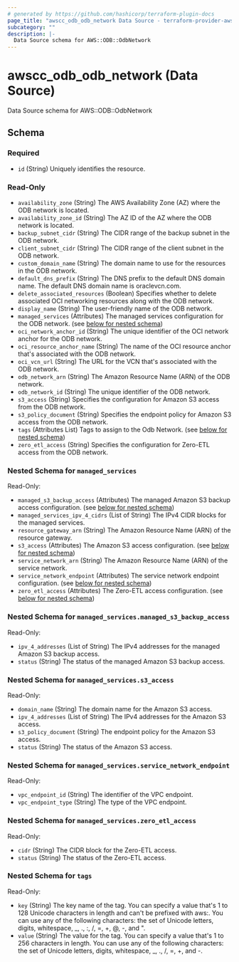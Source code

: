 ```yaml
---
# generated by https://github.com/hashicorp/terraform-plugin-docs
page_title: "awscc_odb_odb_network Data Source - terraform-provider-awscc"
subcategory: ""
description: |-
  Data Source schema for AWS::ODB::OdbNetwork
---
```


# awscc_odb_odb_network (Data Source)

Data Source schema for AWS::ODB::OdbNetwork



<!-- schema generated by tfplugindocs -->
## Schema

### Required

- `id` (String) Uniquely identifies the resource.

### Read-Only

- `availability_zone` (String) The AWS Availability Zone (AZ) where the ODB network is located.
- `availability_zone_id` (String) The AZ ID of the AZ where the ODB network is located.
- `backup_subnet_cidr` (String) The CIDR range of the backup subnet in the ODB network.
- `client_subnet_cidr` (String) The CIDR range of the client subnet in the ODB network.
- `custom_domain_name` (String) The domain name to use for the resources in the ODB network.
- `default_dns_prefix` (String) The DNS prefix to the default DNS domain name. The default DNS domain name is oraclevcn.com.
- `delete_associated_resources` (Boolean) Specifies whether to delete associated OCI networking resources along with the ODB network.
- `display_name` (String) The user-friendly name of the ODB network.
- `managed_services` (Attributes) The managed services configuration for the ODB network. (see [below for nested schema](#nestedatt--managed_services))
- `oci_network_anchor_id` (String) The unique identifier of the OCI network anchor for the ODB network.
- `oci_resource_anchor_name` (String) The name of the OCI resource anchor that's associated with the ODB network.
- `oci_vcn_url` (String) The URL for the VCN that's associated with the ODB network.
- `odb_network_arn` (String) The Amazon Resource Name (ARN) of the ODB network.
- `odb_network_id` (String) The unique identifier of the ODB network.
- `s3_access` (String) Specifies the configuration for Amazon S3 access from the ODB network.
- `s3_policy_document` (String) Specifies the endpoint policy for Amazon S3 access from the ODB network.
- `tags` (Attributes List) Tags to assign to the Odb Network. (see [below for nested schema](#nestedatt--tags))
- `zero_etl_access` (String) Specifies the configuration for Zero-ETL access from the ODB network.

<a id="nestedatt--managed_services"></a>
### Nested Schema for `managed_services`

Read-Only:

- `managed_s3_backup_access` (Attributes) The managed Amazon S3 backup access configuration. (see [below for nested schema](#nestedatt--managed_services--managed_s3_backup_access))
- `managed_services_ipv_4_cidrs` (List of String) The IPv4 CIDR blocks for the managed services.
- `resource_gateway_arn` (String) The Amazon Resource Name (ARN) of the resource gateway.
- `s3_access` (Attributes) The Amazon S3 access configuration. (see [below for nested schema](#nestedatt--managed_services--s3_access))
- `service_network_arn` (String) The Amazon Resource Name (ARN) of the service network.
- `service_network_endpoint` (Attributes) The service network endpoint configuration. (see [below for nested schema](#nestedatt--managed_services--service_network_endpoint))
- `zero_etl_access` (Attributes) The Zero-ETL access configuration. (see [below for nested schema](#nestedatt--managed_services--zero_etl_access))

<a id="nestedatt--managed_services--managed_s3_backup_access"></a>
### Nested Schema for `managed_services.managed_s3_backup_access`

Read-Only:

- `ipv_4_addresses` (List of String) The IPv4 addresses for the managed Amazon S3 backup access.
- `status` (String) The status of the managed Amazon S3 backup access.


<a id="nestedatt--managed_services--s3_access"></a>
### Nested Schema for `managed_services.s3_access`

Read-Only:

- `domain_name` (String) The domain name for the Amazon S3 access.
- `ipv_4_addresses` (List of String) The IPv4 addresses for the Amazon S3 access.
- `s3_policy_document` (String) The endpoint policy for the Amazon S3 access.
- `status` (String) The status of the Amazon S3 access.


<a id="nestedatt--managed_services--service_network_endpoint"></a>
### Nested Schema for `managed_services.service_network_endpoint`

Read-Only:

- `vpc_endpoint_id` (String) The identifier of the VPC endpoint.
- `vpc_endpoint_type` (String) The type of the VPC endpoint.


<a id="nestedatt--managed_services--zero_etl_access"></a>
### Nested Schema for `managed_services.zero_etl_access`

Read-Only:

- `cidr` (String) The CIDR block for the Zero-ETL access.
- `status` (String) The status of the Zero-ETL access.



<a id="nestedatt--tags"></a>
### Nested Schema for `tags`

Read-Only:

- `key` (String) The key name of the tag. You can specify a value that's 1 to 128 Unicode characters in length and can't be prefixed with aws:. You can use any of the following characters: the set of Unicode letters, digits, whitespace, _, ., :, /, =, +, @, -, and ".
- `value` (String) The value for the tag. You can specify a value that's 1 to 256 characters in length. You can use any of the following characters: the set of Unicode letters, digits, whitespace, _, ., /, =, +, and -.
